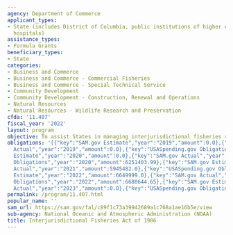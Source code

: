 ```yaml
---
agency: Department of Commerce
applicant_types:
- State (includes District of Columbia, public institutions of higher education and
  hospitals)
assistance_types:
- Formula Grants
beneficiary_types:
- State
categories:
- Business and Commerce
- Business and Commerce - Commercial Fisheries
- Business and Commerce - Special Technical Service
- Community Development
- Community Development - Construction, Renewal and Operations
- Natural Resources
- Natural Resources - Wildlife Research and Preservation
cfda: '11.407'
fiscal_year: '2022'
layout: program
objective: To assist States in managing interjurisdictional fisheries resources.
obligations: '[{"key":"SAM.gov Estimate","year":"2019","amount":0.0},{"key":"SAM.gov
  Actual","year":"2019","amount":0.0},{"key":"USASpending.gov Obligations","year":"2019","amount":6234744.17},{"key":"SAM.gov
  Estimate","year":"2020","amount":0.0},{"key":"SAM.gov Actual","year":"2020","amount":6251404.0},{"key":"USASpending.gov
  Obligations","year":"2020","amount":6251403.99},{"key":"SAM.gov Estimate","year":"2021","amount":6876544.0},{"key":"SAM.gov
  Actual","year":"2021","amount":5945482.0},{"key":"USASpending.gov Obligations","year":"2021","amount":5945481.9},{"key":"SAM.gov
  Estimate","year":"2022","amount":6649999.0},{"key":"SAM.gov Actual","year":"2022","amount":6820055.0},{"key":"USASpending.gov
  Obligations","year":"2022","amount":6680644.65},{"key":"SAM.gov Estimate","year":"2023","amount":4632521.0},{"key":"SAM.gov
  Actual","year":"2023","amount":0.0},{"key":"USASpending.gov Obligations","year":"2023","amount":3214185.0}]'
permalink: /program/11.407.html
popular_name: ''
sam_url: https://sam.gov/fal/c89f1c73a39942689a1c768a1ae16b5e/view
sub-agency: National Oceanic and Atmospheric Administration (NOAA)
title: Interjurisdictional Fisheries Act of 1986
---
```

